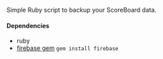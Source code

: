 Simple Ruby script to backup your ScoreBoard data.

#### Dependencies
- ruby
- [firebase gem](https://github.com/oscardelben/firebase-ruby) `gem install firebase`
